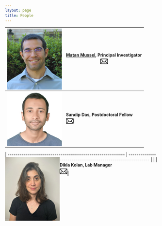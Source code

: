 ```yaml
---
layout: page
title: People
---
```


| <img align="left" src="/assets/img/MatanMussel.jpg" width='180'> | [Matan Mussel](/pages/people/MatanMussel), Principal Investigator <br> [<img src="/assets/img/envelope.jpg" width="25" height="25">](mailto:mmussel@univ.haifa.ac.il) |
| ------------------------------------------------------------ | ------------------------------------------------------------ |
| <img align="left" src="/assets/img/SandipDas.jpg" width='180'> | <b>Sandip Das, Postdoctoral Fellow<b/>     <br> [<img src="/assets/img/envelope.jpg" width="25" height="25">](mailto:sdas01@campus.haifa.ac.il)             |

| ------------------------------------------------------------ | ------------------------------------------------------------ |
| <img align="left" src="/assets/img/DiklaKolan.jpg" width='180'> | <b>Dikla Kolan, Lab Manager<b/>                      &nbsp;  &nbsp; &nbsp; &nbsp;  &nbsp; &nbsp; &nbsp;  &nbsp; <br> [<img src="/assets/img/envelope.jpg" width="25" height="25">](mailto:dkolan@staff.haifa.ac.il)|

